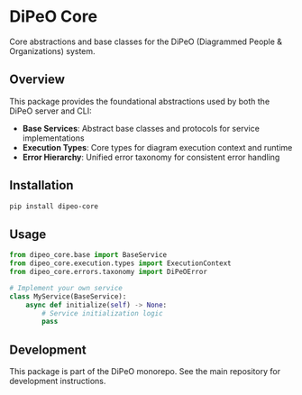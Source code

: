 # DiPeO Core

Core abstractions and base classes for the DiPeO (Diagrammed People & Organizations) system.

## Overview

This package provides the foundational abstractions used by both the DiPeO server and CLI:

- **Base Services**: Abstract base classes and protocols for service implementations
- **Execution Types**: Core types for diagram execution context and runtime
- **Error Hierarchy**: Unified error taxonomy for consistent error handling

## Installation

```bash
pip install dipeo-core
```

## Usage

```python
from dipeo_core.base import BaseService
from dipeo_core.execution.types import ExecutionContext
from dipeo_core.errors.taxonomy import DiPeOError

# Implement your own service
class MyService(BaseService):
    async def initialize(self) -> None:
        # Service initialization logic
        pass
```

## Development

This package is part of the DiPeO monorepo. See the main repository for development instructions.